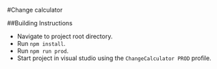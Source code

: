 #Change calculator

##Building Instructions
- Navigate to project root directory.
- Run `npm install`.
- Run `npm run prod`.
- Start project in visual studio using the `ChangeCalculator PROD` profile.